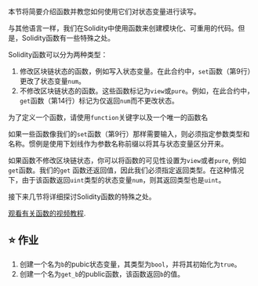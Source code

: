 本节将简要介绍函数并教您如何使用它们对状态变量进行读写。

与其他语言一样，我们在Solidity中使用函数来创建模块化、可重用的代码。但是，Solidity函数有一些特殊之处。

Solidity函数可以分为两种类型：
1. 修改区块链状态的函数，例如写入状态变量。在此合约中，`set`函数（第9行）更改了状态变量`num`。
2. 不修改区块链状态的函数。这些函数标记为`view`或`pure`。例如，在此合约中，`get`函数（第14行）标记为仅返回`num`而不更改状态。

为了定义一个函数，请使用`function`关键字以及一个唯一的函数名

如果一些函数像我们的`set`函数（第9行）那样需要输入，则必须指定参数类型和名称。惯例是使用下划线作为参数名称前缀以将其与状态变量区分开来。

如果函数不修改区块链状态，你可以将函数的可见性设置为`view`或者`pure`, 例如`get`函数。我们的`get` 函数还返回值，因此我们必须指定返回类型。在这种情况下，由于该函数返回`uint`类型的状态变量`num`，则其返回类型也是`uint`。

接下来几节将详细探讨Solidity函数的特殊之处。

<a href="https://www.youtube.com/watch?v=Mm6834AAY00" target="_blank">观看有关函数的视频教程</a>.

## ⭐️ 作业
1. 创建一个名为`b`的pubic状态变量，其类型为`bool`，并将其初始化为`true`。
2. 创建一个名为`get_b`的public函数，该函数返回`b`的值。